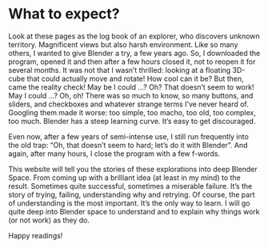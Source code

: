 # What to expect?

Look at these pages as the log book of an explorer, who discovers unknown territory. Magnificent views but also harsh environment. Like so many others, I wanted to give Blender a try, a few years ago. So, I downloaded the program, opened it and then after a few hours closed it, not to reopen it for several months. It was not that I wasn’t thrilled: looking at a floating 3D-cube that could actually move and rotate! How cool can it be? But then, came the reality check! May be I could …? Oh? That doesn’t seem to work! May I could …? Oh, oh! There was so much to know, so many buttons, and sliders, and checkboxes and whatever strange terms I’ve never heard of. Googling them made it worse: too simple, too macho, too old, too complex, too much. Blender has a steep learning curve. It’s easy to get discouraged.

Even now, after a few years of semi-intense use, I still run frequently into the old trap: “Oh, that doesn’t seem to hard; let’s do it with Blender”. And again, after many hours, I close the program with a few f-words.

This website will tell you the stories of these explorations into deep Blender Space. From coming up with a brilliant idea (at least in my mind) to the result. Sometimes quite successful, sometimes a miserable failure. It’s the story of trying, failing, understanding why and retrying. Of course, the part of understanding is the most important. It’s the only way to learn. I will go quite deep into Blender space to understand and to explain why things work (or not work) as they do.

Happy readings!
